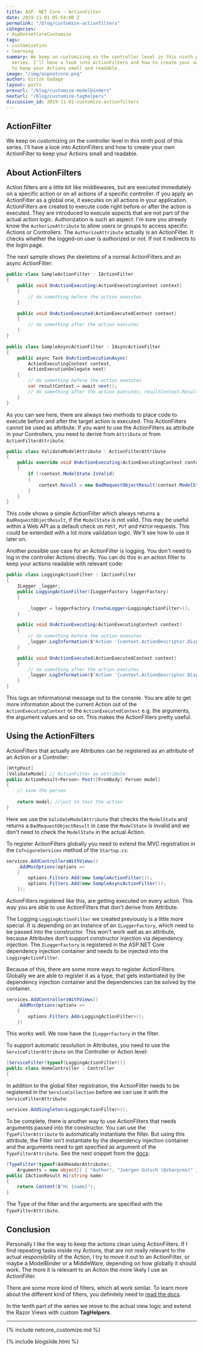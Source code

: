 ```yaml
---
title: ASP. NET Core - ActionFilter
date: 2019-11-01 05:54:00 Z
permalink: "/blog/customize-actionfilters"
categories:
- AspDotnetCoreCustomize
tags:
- customization
- learning
summary: We keep on customizing on the controller level in this ninth post of this
  series. I'll have a look into ActionFilters and how to create your own ActionFilter
  to keep your Actions small and readable.
image: "/img/aspnetcore.png"
author: Girish Godage
layout: posts
prevurl: "/blog/customize-modelbinders"
nexturl: "/blog/customize-taghelpers"
discussion_id: 2019-11-01-customize-actionfilters
---
```


## ActionFilter

We keep on customizing on the controller level in this ninth post of this series. I'll have a look into ActionFilters and how to create your own ActionFilter to keep your Actions small and readable.

## About ActionFilters

Action filters are a little bit like middlewares, but are executed immediately on a specific action or on all actions of a specific controller. If you apply an ActionFilter as a global one, it executes on all actions in your application. ActionFilters are created to execute code right before or after the action is executed. They are introduced to execute aspects that are not part of the actual action logic. Authorization is such an aspect. I'm sure you already know the `AuthorizeAttribute` to allow users or groups to access specific Actions or Controllers. The `AuthorizeAttribute` actually is an ActionFilter. It checks whether the logged-on user is authorized or not. If not it redirects to the login page.

The next sample shows the skeletons of a normal ActionFilters and an async ActionFilter:

```csharp
public class SampleActionFilter : IActionFilter
{
    public void OnActionExecuting(ActionExecutingContext context)
    {
        // do something before the action executes
    }

    public void OnActionExecuted(ActionExecutedContext context)
    {
        // do something after the action executes
    }
}

public class SampleAsyncActionFilter : IAsyncActionFilter
{
    public async Task OnActionExecutionAsync(
        ActionExecutingContext context,
        ActionExecutionDelegate next)
    {
        // do something before the action executes
        var resultContext = await next();
        // do something after the action executes; resultContext.Result will be set
    }
}
```

As you can see here, there are always two methods to place code to execute before and after the target action is executed. This ActionFilters cannot be used as attribute. If you want to use the ActionFilters as attribute in your Controllers, you need to derive from `Attribute` or from `ActionFilterAttribute`:

```csharp
public class ValidateModelAttribute : ActionFilterAttribute
{
    public override void OnActionExecuting(ActionExecutingContext context)
    {
        if (!context.ModelState.IsValid)
        {
            context.Result = new BadRequestObjectResult(context.ModelState);
        }
    }
}
```

This code shows a simple ActionFilter which always returns a `BadRequestObjectResult`, if the `ModelState` is not valid. This may be useful within a Web API as a default check on `POST`, `PUT` and `PATCH` requests. This could be extended with a lot more validation logic. We'll see how to use it later on.

Another possible use case for an ActionFilter is logging. You don't need to log in the controller Actions directly. You can do this in an action filter to keep your actions readable with relevant code:

```csharp
public class LoggingActionFilter : IActionFilter
{
    ILogger _logger;
    public LoggingActionFilter(ILoggerFactory loggerFactory)
    {

        _logger = loggerFactory.CreateLogger<LoggingActionFilter>();
    }

    public void OnActionExecuting(ActionExecutingContext context)
    {
        // do something before the action executes
        _logger.LogInformation($"Action '{context.ActionDescriptor.DisplayName}' executing");
    }

    public void OnActionExecuted(ActionExecutedContext context)
    {
        // do something after the action executes
        _logger.LogInformation($"Action '{context.ActionDescriptor.DisplayName}' executed");
    }
}
```

This logs an informational message out to the console. You are able to get more information about the current Action out of the `ActionExecutingContext` or the `ActionExecutedContext` e.g. the arguments, the argument values and so on. This makes the ActionFilters pretty useful.

## Using the ActionFilters

ActionFilters that actually are Attributes can be registered as an attribute of an Action or a Controller:

```csharp
[HttpPost]
[ValidateModel] // ActionFilter as attribute
public ActionResult<Person> Post([FromBody] Person model)
{
    // save the person
    
	return model; //just to test the action
}
```

Here we use the `ValidateModelAttribute` that checks the `ModelState` and returns a `BadRequestObjectResult` in case the `ModelState` is invalid and we don't need to check the `ModelState` in the actual Action.

To register ActionFilters globally you need to extend the MVC registration in the `CofnigureServices` method of the `Startup.cs`:

```csharp
services.AddControllersWithViews()
    .AddMvcOptions(options =>
    {
        options.Filters.Add(new SampleActionFilter());
        options.Filters.Add(new SampleAsyncActionFilter());
    });
```

ActionFilters registered like this, are getting executed on every action. This way you are able to use ActionFilters that don't derive from Attribute.

The Logging `LoggingActionFilter` we created previously is a little more special. It is depending on an instance of an `ILoggerFactory`, which need to be passed into the constructor. This won't work well as an attribute, because Attributes don't support constructor injection via dependency injection. The `ILoggerFactory` is registered in the ASP.NET Core dependency injection container and needs to be injected into the `LoggingActionFilter`.

Because of this, there are some more ways to register ActionFilters. Globally we are able to register it as a type, that gets instantiated by the dependency injection container and the dependencies can be solved by the container.

```csharp
services.AddControllersWithViews()
    .AddMvcOptions(options =>
    {
        options.Filters.Add<LoggingActionFilter>();
    })
```

This works well. We now have the `ILoggerFactory` in the filter.

To support automatic resolution in Attributes, you need to use the `ServiceFilterAttribute` on the Controller or Action level:

```csharp
[ServiceFilter(typeof(LoggingActionFilter))]
public class HomeController : Controller
{
```

In addition to the global filter registration, the ActionFilter needs to be registered in the `ServiceCollection` before we can use it with the `ServiceFilterAttribute`:

```csharp
services.AddSingleton<LoggingActionFilter>();
```

To be complete, there is another way to use ActionFilters that needs arguments passed into the constructor.  You can use the `TypeFilterAttribute` to automatically instantiate the filter. But using this attribute, the Filter isn't instantiate by the dependency injection container and the arguments need to get specified as argument of the `TypeFilterAttribute`. See the next snippet from the [docs](https://docs.microsoft.com/en-us/aspnet/core/mvc/controllers/filters):

```csharp
[TypeFilter(typeof(AddHeaderAttribute),
    Arguments = new object[] { "Author", "Juergen Gutsch (@sharpcms)" })]
public IActionResult Hi(string name)
{
    return Content($"Hi {name}");
}

```

The Type of the filter and the arguments are specified with the `TypeFilterAttribute`.

## Conclusion

Personally I like the way to keep the actions clean using ActionFilters. If I find repeating tasks inside my Actions, that are not really relevant to the actual responsibility of the Action, I try to move it out to an ActionFilter, or maybe a ModelBinder or a MiddleWare, depending on how globally it should work. The more it is relevant to an Action the more likely I use an ActionFilter. 

There are some more kind of filters, which all work similar. To learn more about the different kind of filters, you definitely need to [read the docs](https://docs.microsoft.com/en-us/aspnet/core/mvc/controllers/filters).

In the tenth part of the series we move to the actual view logic and extend the Razor Views with custom **TagHelpers**.

---
{% include netcore_customize.md %}

{% include blogslide.html %}

